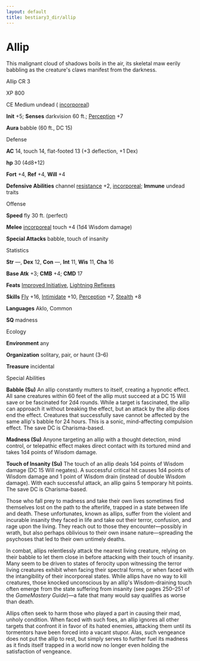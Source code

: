 ```yaml
---
layout: default
title: bestiary3_dir/allip
---
```

# Allip

This malignant cloud of shadows boils in the air, its skeletal maw eerily babbling as the creature's claws manifest from the darkness.

Allip CR 3

XP 800

CE Medium undead ( [incorporeal](monsters_dir/creatureTypes#_incorporeal-subtype))

**Init** +5; **Senses** darkvision 60 ft.; [Perception](skills_dir/perception#_perception) +7

**Aura** babble (60 ft., DC 15)

Defense

**AC** 14, touch 14, flat-footed 13 (+3 deflection, +1 Dex)

**hp** 30 (4d8+12)

**Fort** +4, **Ref** +4, **Will** +4

**Defensive Abilities** channel [resistance](monsters_dir/universalMonsterRules#_resistance) +2, [incorporeal](monsters_dir/creatureTypes#_incorporeal-subtype); **Immune** undead traits

Offense

**Speed** fly 30 ft. (perfect)

**Melee** [incorporeal](monsters_dir/creatureTypes#_incorporeal-subtype) touch +4 (1d4 Wisdom damage)

**Special Attacks** babble, touch of insanity

Statistics

**Str** —, **Dex** 12, **Con** —, **Int** 11, **Wis** 11, **Cha** 16

**Base Atk** +3; **CMB** +4; **CMD** 17

**Feats** [Improved Initiative](feats#_improved-initiative), [Lightning Reflexes](feats#_lightning-reflexes)

**Skills** [Fly](skills_dir/fly#_fly) +16, [Intimidate](skills_dir/intimidate#_intimidate) +10, [Perception](skills_dir/perception#_perception) +7, [Stealth](skills_dir/stealth#_stealth) +8

**Languages** Aklo, Common

**SQ** madness

Ecology

**Environment** any

**Organization** solitary, pair, or haunt (3–6)

**Treasure** incidental

Special Abilities

**Babble (Su)** An allip constantly mutters to itself, creating a hypnotic effect. All sane creatures within 60 feet of the allip must succeed at a DC 15 Will save or be fascinated for 2d4 rounds. While a target is fascinated, the allip can approach it without breaking the effect, but an attack by the allip does end the effect. Creatures that successfully save cannot be affected by the same allip's babble for 24 hours. This is a sonic, mind-affecting compulsion effect. The save DC is Charisma-based.

**Madness (Su)** Anyone targeting an allip with a thought detection, mind control, or telepathic effect makes direct contact with its tortured mind and takes 1d4 points of Wisdom damage.

**Touch of Insanity (Su)** The touch of an allip deals 1d4 points of Wisdom damage (DC 15 Will negates). A successful critical hit causes 1d4 points of Wisdom damage and 1 point of Wisdom drain (instead of double Wisdom damage). With each successful attack, an allip gains 5 temporary hit points. The save DC is Charisma-based.

Those who fall prey to madness and take their own lives sometimes find themselves lost on the path to the afterlife, trapped in a state between life and death. These unfortunates, known as allips, suffer from the violent and incurable insanity they faced in life and take out their terror, confusion, and rage upon the living. They reach out to those they encounter—possibly in wrath, but also perhaps oblivious to their own insane nature—spreading the psychoses that led to their own untimely deaths.

In combat, allips relentlessly attack the nearest living creature, relying on their babble to let them close in before attacking with their touch of insanity. Many seem to be driven to states of ferocity upon witnessing the terror living creatures exhibit when facing their spectral forms, or when faced with the intangibility of their incorporeal states. While allips have no way to kill creatures, those knocked unconscious by an allip's Wisdom-draining touch often emerge from the state suffering from insanity (see pages 250–251 of the _GameMastery Guide_)—a fate that many would say qualifies as worse than death.

Allips often seek to harm those who played a part in causing their mad, unholy condition. When faced with such foes, an allip ignores all other targets that confront it in favor of its hated enemies, attacking them until its tormentors have been forced into a vacant stupor. Alas, such vengeance does not put the allip to rest, but simply serves to further fuel its madness as it finds itself trapped in a world now no longer even holding the satisfaction of vengeance.

